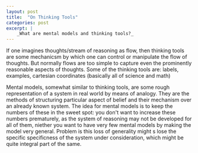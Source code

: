 ```yaml
---
layout: post
title:  "On Thinking Tools"
categories: post
excerpt: |
    _What are mental models and thinking tools?_
---
```

<!--more-->

If one imagines thoughts/stream of reasoning as flow, then thinking tools are some mechanicsm by which one can control or manipulate the flow of thoughts. But normally flows are too simple to capture even the prominently reasonable aspects of thoughts. Some of the thinking tools are: labels, examples, cartesian coordinates (basically all of science and math)

Mental models, somewhat similar to thinking tools, are some rough representation of a system in real world by means of analogy. They are the methods of structuring particular aspect of belief and their mechanism over an already known system. The idea for mental models is to keep the numbers of these in the sweet spot: you don't want to increase these numbers prematurely, as the system of reasoning may not be developed for all of them, niether you want to have very few mental models by making the model very general. Problem is this loss of generality might s lose the specific specificness of the system under consideration, which might be quite integral part of the same.

